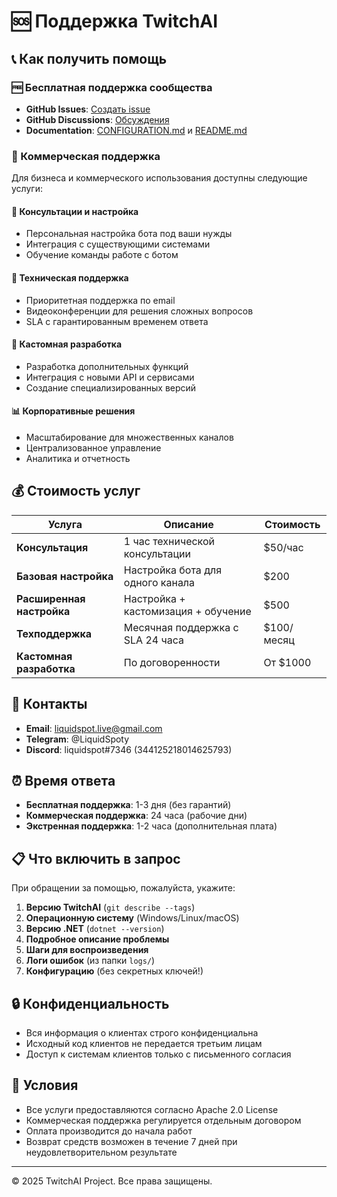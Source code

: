 # 🆘 Поддержка TwitchAI

## 📞 Как получить помощь

### 🆓 Бесплатная поддержка сообщества

- **GitHub Issues**: [Создать issue](https://github.com/your-username/TwitchAI/issues/new)
- **GitHub Discussions**: [Обсуждения](https://github.com/your-username/TwitchAI/discussions)
- **Documentation**: [CONFIGURATION.md](CONFIGURATION.md) и [README.md](README.md)

### 💼 Коммерческая поддержка

Для бизнеса и коммерческого использования доступны следующие услуги:

#### 🎯 **Консультации и настройка**
- Персональная настройка бота под ваши нужды
- Интеграция с существующими системами
- Обучение команды работе с ботом

#### 🔧 **Техническая поддержка**
- Приоритетная поддержка по email
- Видеоконференции для решения сложных вопросов
- SLA с гарантированным временем ответа

#### 🚀 **Кастомная разработка**
- Разработка дополнительных функций
- Интеграция с новыми API и сервисами
- Создание специализированных версий

#### 📊 **Корпоративные решения**
- Масштабирование для множественных каналов
- Централизованное управление
- Аналитика и отчетность

## 💰 Стоимость услуг

| Услуга | Описание | Стоимость |
|--------|----------|-----------|
| **Консультация** | 1 час технической консультации | $50/час |
| **Базовая настройка** | Настройка бота для одного канала | $200 |
| **Расширенная настройка** | Настройка + кастомизация + обучение | $500 |
| **Техподдержка** | Месячная поддержка с SLA 24 часа | $100/месяц |
| **Кастомная разработка** | По договоренности | От $1000 |

## 📧 Контакты

- **Email**: liquidspot.live@gmail.com
- **Telegram**: @LiquidSpoty
- **Discord**: liquidspot#7346 (344125218014625793)

## ⏰ Время ответа

- **Бесплатная поддержка**: 1-3 дня (без гарантий)
- **Коммерческая поддержка**: 24 часа (рабочие дни)
- **Экстренная поддержка**: 1-2 часа (дополнительная плата)

## 📋 Что включить в запрос

При обращении за помощью, пожалуйста, укажите:

1. **Версию TwitchAI** (`git describe --tags`)
2. **Операционную систему** (Windows/Linux/macOS)
3. **Версию .NET** (`dotnet --version`)
4. **Подробное описание проблемы**
5. **Шаги для воспроизведения**
6. **Логи ошибок** (из папки `logs/`)
7. **Конфигурацию** (без секретных ключей!)

## 🔒 Конфиденциальность

- Вся информация о клиентах строго конфиденциальна
- Исходный код клиентов не передается третьим лицам
- Доступ к системам клиентов только с письменного согласия

## 📜 Условия

- Все услуги предоставляются согласно Apache 2.0 License
- Коммерческая поддержка регулируется отдельным договором
- Оплата производится до начала работ
- Возврат средств возможен в течение 7 дней при неудовлетворительном результате

---

© 2025 TwitchAI Project. Все права защищены.
